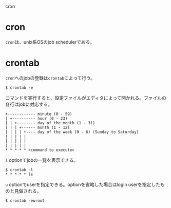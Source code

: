 cron

# cron
`cron`は、unix系OSのjob schedulerである。

# crontab
`cron`へのjobの登録は`crontab`によって行う。

    $ crontab -e

コマンドを実行すると、設定ファイルがエディタによって開かれる。ファイルの各行はjobに対応する。

    +------------ minute (0 - 59)
    | +---------- hour (0 - 23)
    | | +-------- day of the month (1 - 31)
    | | | +------ month (1 - 12)
    | | | | +---- day of the week (0 - 6) (Sunday to Saturday)
    | | | | |
    | | | | |
    | | | | |
    * * * * * <command to execute>

`l` optionでjobの一覧を表示できる。

    $ crontab -l
    * * * * * ls

`u` optionでuserを指定できる。optionを省略した場合はlogin userを指定したものと見做される。

    $ crontab -euroot
